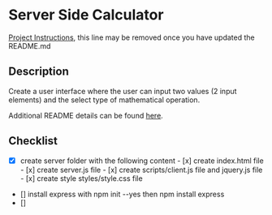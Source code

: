 # Server Side Calculator

[Project Instructions](./INSTRUCTIONS.md), this line may be removed once you have updated the README.md

## Description
Create a user interface where the user can input two values (2 input elements) and the select type of mathematical operation.

Additional README details can be found [here](https://github.com/PrimeAcademy/readme-template/blob/master/README.md).

## Checklist

- [x] create server folder with the following content
        - [x] create index.html file
        - [x] create server.js file
        - [x] create scripts/client.js file and jquery.js file
        - [x] create style styles/style.css file
- [] install express with npm init --yes then npm install express
- []
